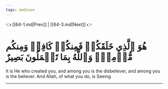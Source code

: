 ```yaml
---
tags: medinan
---
```


👈 [[64-1.md|Prev]] | [[64-3.md|Next]] 👉

# هُوَ ٱلَّذِي خَلَقَكُمۡ فَمِنكُمۡ كَافِرٞ وَمِنكُم مُّؤۡمِنٞۚ وَٱللَّهُ بِمَا تَعۡمَلُونَ بَصِيرٌ

It is He who created you, and among you is the disbeliever, and among you is the believer. And Allah, of what you do, is Seeing

---

